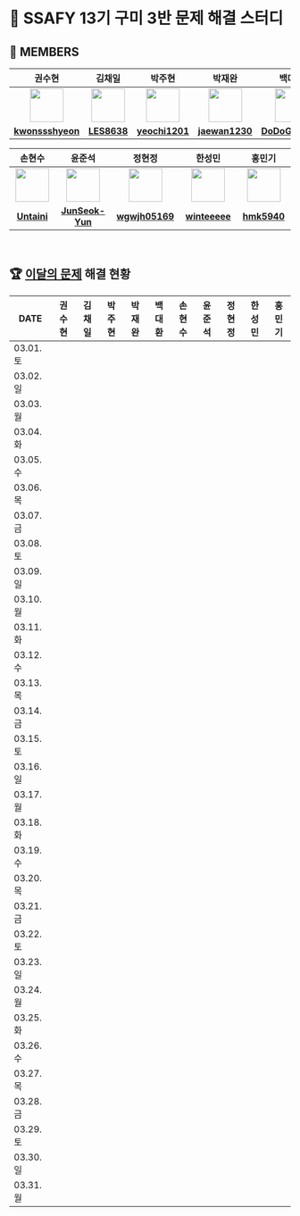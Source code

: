 <!--
<img src="https://d2gd6pc034wcta.cloudfront.net/tier/6-a.svg" width="12px" />
<img src="https://d2gd6pc034wcta.cloudfront.net/tier/11-a.svg" width="12px" />
<img src="https://d2gd6pc034wcta.cloudfront.net/tier/16-a.svg" width="12px" />
-->
# 🩵 SSAFY 13기 구미 3반 문제 해결 스터디
## 👥 MEMBERS
<table>
  <thead>
    <tr> <th width="180px">권수현</th> <th width="180px">김채일</th> <th width="180px">박주현</th> <th width="180px">박재완</th> <th width="180px">백대환</th> </tr>
  </thead>
  <tbody>
   <tr>
    <td align="center"><a href="https://github.com/kwonssshyeon"><img src="https://avatars.githubusercontent.com/kwonssshyeon" width="60px" alt=""></a></td>
    <td align="center"><a href="https://github.com/LES8638"><img src="https://avatars.githubusercontent.com/LES8638" width="60px" alt=""></a></td>
    <td align="center"><a href="https://github.com/yeochi1201"><img src="https://avatars.githubusercontent.com/yeochi1201" width="60px" alt=""></a></td>
    <td align="center"><a href="https://github.com/jaewan1230"><img src="https://avatars.githubusercontent.com/jaewan1230" width="60px" alt=""></a></td>
    <td align="center"><a href="https://github.com/DoDoGaMaRu"><img src="https://avatars.githubusercontent.com/DoDoGaMaRu" width="60px" alt=""></a></td>
  </tr>
    <tr>
      <td align="center"><a href="https://github.com/kwonssshyeon"><b>kwonssshyeon</b></a></td>
      <td align="center"><a href="https://github.com/LES8638"><b>LES8638</b></a></td>
      <td align="center"><a href="https://github.com/yeochi1201"><b>yeochi1201</b></a></td>
      <td align="center"><a href="https://github.com/jaewan1230"><b>jaewan1230</b></a></td>
      <td align="center"><a href="https://github.com/DoDoGaMaRu"><b>DoDoGaMaRu</b></a></td>
    </tr>
  </tbody>
</table>

<table>
  <thead>
    <tr> <th width="180px">손현수</th> <th width="180px">윤준석</th> <th width="180px">정현정</th> <th width="180px">한성민</th> <th width="180px">홍민기</th> </tr>
  </thead>
  <tbody>
     <tr>
      <td align="center"><a href="https://github.com/Untaini"><img src="https://avatars.githubusercontent.com/Untaini" width="60px" alt=""></a></td>
      <td align="center"><a href="https://github.com/JunSeok-Yun"><img src="https://avatars.githubusercontent.com/JunSeok-Yun" width="60px" alt=""></a></td>
      <td align="center"><a href="https://github.com/wgwjh05169"><img src="https://avatars.githubusercontent.com/wgwjh05169" width="60px" alt=""></a></td>
      <td align="center"><a href="https://github.com/winteeeee"><img src="https://avatars.githubusercontent.com/winteeeee" width="60px" alt=""></a></td>
      <td align="center"><a href="https://github.com/hmk5940"><img src="https://avatars.githubusercontent.com/hmk5940" width="60px" alt=""></a></td>
    </tr>
    <tr>
      <td align="center"><a href="https://github.com/Untaini"><b>Untaini</b></a></td>
      <td align="center"><a href="https://github.com/JunSeok-Yun"><b>JunSeok-Yun</b></a></td>
      <td align="center"><a href="https://github.com/wgwjh05169"><b>wgwjh05169</b></a></td>
      <td align="center"><a href="https://github.com/winteeeee"><b>winteeeee</b></a></td>
      <td align="center"><a href="https://github.com/hmk5940"><b>hmk5940</b></a></td>
    </tr>
  </tbody>
</table>

<br>

## 🏆 [이달의 문제](https://github.com/Problem-solve-study/code-store) 해결 현황
<table>
  <thead>
    <tr> <th width="100px">DATE</th> <th width="80px">권수현</th> <th width="80px">김채일</th> <th width="80px">박주현</th> <th width="80px">박재완</th> <th width="80px">백대환</th> <th width="80px">손현수</th> <th width="80px">윤준석</th> <th width="80px">정현정</th> <th width="80px">한성민</th> <th width="80px">홍민기</th> </tr>
  </thead>
  <tbody id="problem-solve-table-body">
    <tr id="0301-tr"> <td> 03.01. 토 </td>
      <td class="ksh-td"> <span class="easy"></span>  <span class="normal"></span>  <span class="hard"></span> </td>
      <td class="kci-td"> <span class="easy"></span>  <span class="normal"></span>  <span class="hard"></span> </td>
      <td class="pjh-td"> <span class="easy"></span>  <span class="normal"></span>  <span class="hard"></span> </td>
      <td class="pjw-td"> <span class="easy"></span>  <span class="normal"></span>  <span class="hard"></span> </td>
      <td class="pdh-td"> <span class="easy"></span>  <span class="normal"></span>  <span class="hard"></span> </td>
      <td class="shs-td"> <span class="easy"></span>  <span class="normal"></span>  <span class="hard"></span> </td>
      <td class="yjs-td"> <span class="easy"></span>  <span class="normal"></span>  <span class="hard"></span> </td>
      <td class="jhj-td"> <span class="easy"></span>  <span class="normal"></span>  <span class="hard"></span> </td>
      <td class="hsm-td"> <span class="easy"></span>  <span class="normal"></span>  <span class="hard"></span> </td>
      <td class="hmg-td"> <span class="easy"></span>  <span class="normal"></span>  <span class="hard"></span> </td>
    </tr>
    <tr id="0302-tr"> <td> 03.02. 일 </td>
      <td class="ksh-td"> <span class="easy"></span>  <span class="normal"></span>  <span class="hard"></span> </td>
      <td class="kci-td"> <span class="easy"></span>  <span class="normal"></span>  <span class="hard"></span> </td>
      <td class="pjh-td"> <span class="easy"></span>  <span class="normal"></span>  <span class="hard"></span> </td>
      <td class="pjw-td"> <span class="easy"></span>  <span class="normal"></span>  <span class="hard"></span> </td>
      <td class="pdh-td"> <span class="easy"></span>  <span class="normal"></span>  <span class="hard"></span> </td>
      <td class="shs-td"> <span class="easy"></span>  <span class="normal"></span>  <span class="hard"></span> </td>
      <td class="yjs-td"> <span class="easy"></span>  <span class="normal"></span>  <span class="hard"></span> </td>
      <td class="jhj-td"> <span class="easy"></span>  <span class="normal"></span>  <span class="hard"></span> </td>
      <td class="hsm-td"> <span class="easy"></span>  <span class="normal"></span>  <span class="hard"></span> </td>
      <td class="hmg-td"> <span class="easy"></span>  <span class="normal"></span>  <span class="hard"></span> </td>
    </tr>
    <tr id="0303-tr"> <td> 03.03. 월 </td>
      <td class="ksh-td"> <span class="easy"></span>  <span class="normal"></span>  <span class="hard"></span> </td>
      <td class="kci-td"> <span class="easy"></span>  <span class="normal"></span>  <span class="hard"></span> </td>
      <td class="pjh-td"> <span class="easy"></span>  <span class="normal"></span>  <span class="hard"></span> </td>
      <td class="pjw-td"> <span class="easy"></span>  <span class="normal"></span>  <span class="hard"></span> </td>
      <td class="pdh-td"> <span class="easy"></span>  <span class="normal"></span>  <span class="hard"></span> </td>
      <td class="shs-td"> <span class="easy"></span>  <span class="normal"></span>  <span class="hard"></span> </td>
      <td class="yjs-td"> <span class="easy"></span>  <span class="normal"></span>  <span class="hard"></span> </td>
      <td class="jhj-td"> <span class="easy"></span>  <span class="normal"></span>  <span class="hard"></span> </td>
      <td class="hsm-td"> <span class="easy"></span>  <span class="normal"></span>  <span class="hard"></span> </td>
      <td class="hmg-td"> <span class="easy"></span>  <span class="normal"></span>  <span class="hard"></span> </td>
    </tr>
    <tr id="0304-tr"> <td> 03.04. 화 </td>
      <td class="ksh-td"> <span class="easy"></span>  <span class="normal"></span>  <span class="hard"></span> </td>
      <td class="kci-td"> <span class="easy"></span>  <span class="normal"></span>  <span class="hard"></span> </td>
      <td class="pjh-td"> <span class="easy"></span>  <span class="normal"></span>  <span class="hard"></span> </td>
      <td class="pjw-td"> <span class="easy"></span>  <span class="normal"></span>  <span class="hard"></span> </td>
      <td class="pdh-td"> <span class="easy"></span>  <span class="normal"></span>  <span class="hard"></span> </td>
      <td class="shs-td"> <span class="easy"></span>  <span class="normal"></span>  <span class="hard"></span> </td>
      <td class="yjs-td"> <span class="easy"></span>  <span class="normal"></span>  <span class="hard"></span> </td>
      <td class="jhj-td"> <span class="easy"></span>  <span class="normal"></span>  <span class="hard"></span> </td>
      <td class="hsm-td"> <span class="easy"></span>  <span class="normal"></span>  <span class="hard"></span> </td>
      <td class="hmg-td"> <span class="easy"></span>  <span class="normal"></span>  <span class="hard"></span> </td>
    </tr>
    <tr id="0305-tr"> <td> 03.05. 수 </td>
      <td class="ksh-td"> <span class="easy"></span>  <span class="normal"></span>  <span class="hard"></span> </td>
      <td class="kci-td"> <span class="easy"></span>  <span class="normal"></span>  <span class="hard"></span> </td>
      <td class="pjh-td"> <span class="easy"></span>  <span class="normal"></span>  <span class="hard"></span> </td>
      <td class="pjw-td"> <span class="easy"></span>  <span class="normal"></span>  <span class="hard"></span> </td>
      <td class="pdh-td"> <span class="easy"></span>  <span class="normal"></span>  <span class="hard"></span> </td>
      <td class="shs-td"> <span class="easy"></span>  <span class="normal"></span>  <span class="hard"></span> </td>
      <td class="yjs-td"> <span class="easy"></span>  <span class="normal"></span>  <span class="hard"></span> </td>
      <td class="jhj-td"> <span class="easy"></span>  <span class="normal"></span>  <span class="hard"></span> </td>
      <td class="hsm-td"> <span class="easy"></span>  <span class="normal"></span>  <span class="hard"></span> </td>
      <td class="hmg-td"> <span class="easy"></span>  <span class="normal"></span>  <span class="hard"></span> </td>
    </tr>
    <tr id="0306-tr"> <td> 03.06. 목 </td>
      <td class="ksh-td"> <span class="easy"></span>  <span class="normal"></span>  <span class="hard"></span> </td>
      <td class="kci-td"> <span class="easy"></span>  <span class="normal"></span>  <span class="hard"></span> </td>
      <td class="pjh-td"> <span class="easy"></span>  <span class="normal"></span>  <span class="hard"></span> </td>
      <td class="pjw-td"> <span class="easy"></span>  <span class="normal"></span>  <span class="hard"></span> </td>
      <td class="pdh-td"> <span class="easy"></span>  <span class="normal"></span>  <span class="hard"></span> </td>
      <td class="shs-td"> <span class="easy"></span>  <span class="normal"></span>  <span class="hard"></span> </td>
      <td class="yjs-td"> <span class="easy"></span>  <span class="normal"></span>  <span class="hard"></span> </td>
      <td class="jhj-td"> <span class="easy"></span>  <span class="normal"></span>  <span class="hard"></span> </td>
      <td class="hsm-td"> <span class="easy"></span>  <span class="normal"></span>  <span class="hard"></span> </td>
      <td class="hmg-td"> <span class="easy"></span>  <span class="normal"></span>  <span class="hard"></span> </td>
    </tr>
    <tr id="0307-tr"> <td> 03.07. 금 </td>
      <td class="ksh-td"> <span class="easy"></span>  <span class="normal"></span>  <span class="hard"></span> </td>
      <td class="kci-td"> <span class="easy"></span>  <span class="normal"></span>  <span class="hard"></span> </td>
      <td class="pjh-td"> <span class="easy"></span>  <span class="normal"></span>  <span class="hard"></span> </td>
      <td class="pjw-td"> <span class="easy"></span>  <span class="normal"></span>  <span class="hard"></span> </td>
      <td class="pdh-td"> <span class="easy"></span>  <span class="normal"></span>  <span class="hard"></span> </td>
      <td class="shs-td"> <span class="easy"></span>  <span class="normal"></span>  <span class="hard"></span> </td>
      <td class="yjs-td"> <span class="easy"></span>  <span class="normal"></span>  <span class="hard"></span> </td>
      <td class="jhj-td"> <span class="easy"></span>  <span class="normal"></span>  <span class="hard"></span> </td>
      <td class="hsm-td"> <span class="easy"></span>  <span class="normal"></span>  <span class="hard"></span> </td>
      <td class="hmg-td"> <span class="easy"></span>  <span class="normal"></span>  <span class="hard"></span> </td>
    </tr>
    <tr id="0308-tr"> <td> 03.08. 토 </td>
      <td class="ksh-td"> <span class="easy"></span>  <span class="normal"></span>  <span class="hard"></span> </td>
      <td class="kci-td"> <span class="easy"></span>  <span class="normal"></span>  <span class="hard"></span> </td>
      <td class="pjh-td"> <span class="easy"></span>  <span class="normal"></span>  <span class="hard"></span> </td>
      <td class="pjw-td"> <span class="easy"></span>  <span class="normal"></span>  <span class="hard"></span> </td>
      <td class="pdh-td"> <span class="easy"></span>  <span class="normal"></span>  <span class="hard"></span> </td>
      <td class="shs-td"> <span class="easy"></span>  <span class="normal"></span>  <span class="hard"></span> </td>
      <td class="yjs-td"> <span class="easy"></span>  <span class="normal"></span>  <span class="hard"></span> </td>
      <td class="jhj-td"> <span class="easy"></span>  <span class="normal"></span>  <span class="hard"></span> </td>
      <td class="hsm-td"> <span class="easy"></span>  <span class="normal"></span>  <span class="hard"></span> </td>
      <td class="hmg-td"> <span class="easy"></span>  <span class="normal"></span>  <span class="hard"></span> </td>
    </tr>
    <tr id="0309-tr"> <td> 03.09. 일 </td>
      <td class="ksh-td"> <span class="easy"></span>  <span class="normal"></span>  <span class="hard"></span> </td>
      <td class="kci-td"> <span class="easy"></span>  <span class="normal"></span>  <span class="hard"></span> </td>
      <td class="pjh-td"> <span class="easy"></span>  <span class="normal"></span>  <span class="hard"></span> </td>
      <td class="pjw-td"> <span class="easy"></span>  <span class="normal"></span>  <span class="hard"></span> </td>
      <td class="pdh-td"> <span class="easy"></span>  <span class="normal"></span>  <span class="hard"></span> </td>
      <td class="shs-td"> <span class="easy"></span>  <span class="normal"></span>  <span class="hard"></span> </td>
      <td class="yjs-td"> <span class="easy"></span>  <span class="normal"></span>  <span class="hard"></span> </td>
      <td class="jhj-td"> <span class="easy"></span>  <span class="normal"></span>  <span class="hard"></span> </td>
      <td class="hsm-td"> <span class="easy"></span>  <span class="normal"></span>  <span class="hard"></span> </td>
      <td class="hmg-td"> <span class="easy"></span>  <span class="normal"></span>  <span class="hard"></span> </td>
    </tr>
    <tr id="0310-tr"> <td> 03.10. 월 </td>
      <td class="ksh-td"> <span class="easy"></span>  <span class="normal"></span>  <span class="hard"></span> </td>
      <td class="kci-td"> <span class="easy"></span>  <span class="normal"></span>  <span class="hard"></span> </td>
      <td class="pjh-td"> <span class="easy"></span>  <span class="normal"></span>  <span class="hard"></span> </td>
      <td class="pjw-td"> <span class="easy"></span>  <span class="normal"></span>  <span class="hard"></span> </td>
      <td class="pdh-td"> <span class="easy"></span>  <span class="normal"></span>  <span class="hard"></span> </td>
      <td class="shs-td"> <span class="easy"></span>  <span class="normal"></span>  <span class="hard"></span> </td>
      <td class="yjs-td"> <span class="easy"></span>  <span class="normal"></span>  <span class="hard"></span> </td>
      <td class="jhj-td"> <span class="easy"></span>  <span class="normal"></span>  <span class="hard"></span> </td>
      <td class="hsm-td"> <span class="easy"></span>  <span class="normal"></span>  <span class="hard"></span> </td>
      <td class="hmg-td"> <span class="easy"></span>  <span class="normal"></span>  <span class="hard"></span> </td>
    </tr>
    <tr id="0311-tr"> <td> 03.11. 화 </td>
      <td class="ksh-td"> <span class="easy"></span>  <span class="normal"></span>  <span class="hard"></span> </td>
      <td class="kci-td"> <span class="easy"></span>  <span class="normal"></span>  <span class="hard"></span> </td>
      <td class="pjh-td"> <span class="easy"></span>  <span class="normal"></span>  <span class="hard"></span> </td>
      <td class="pjw-td"> <span class="easy"></span>  <span class="normal"></span>  <span class="hard"></span> </td>
      <td class="pdh-td"> <span class="easy"></span>  <span class="normal"></span>  <span class="hard"></span> </td>
      <td class="shs-td"> <span class="easy"></span>  <span class="normal"></span>  <span class="hard"></span> </td>
      <td class="yjs-td"> <span class="easy"></span>  <span class="normal"></span>  <span class="hard"></span> </td>
      <td class="jhj-td"> <span class="easy"></span>  <span class="normal"></span>  <span class="hard"></span> </td>
      <td class="hsm-td"> <span class="easy"></span>  <span class="normal"></span>  <span class="hard"></span> </td>
      <td class="hmg-td"> <span class="easy"></span>  <span class="normal"></span>  <span class="hard"></span> </td>
    </tr>
    <tr id="0312-tr"> <td> 03.12. 수 </td>
      <td class="ksh-td"> <span class="easy"></span>  <span class="normal"></span>  <span class="hard"></span> </td>
      <td class="kci-td"> <span class="easy"></span>  <span class="normal"></span>  <span class="hard"></span> </td>
      <td class="pjh-td"> <span class="easy"></span>  <span class="normal"></span>  <span class="hard"></span> </td>
      <td class="pjw-td"> <span class="easy"></span>  <span class="normal"></span>  <span class="hard"></span> </td>
      <td class="pdh-td"> <span class="easy"></span>  <span class="normal"></span>  <span class="hard"></span> </td>
      <td class="shs-td"> <span class="easy"></span>  <span class="normal"></span>  <span class="hard"></span> </td>
      <td class="yjs-td"> <span class="easy"></span>  <span class="normal"></span>  <span class="hard"></span> </td>
      <td class="jhj-td"> <span class="easy"></span>  <span class="normal"></span>  <span class="hard"></span> </td>
      <td class="hsm-td"> <span class="easy"></span>  <span class="normal"></span>  <span class="hard"></span> </td>
      <td class="hmg-td"> <span class="easy"></span>  <span class="normal"></span>  <span class="hard"></span> </td>
    </tr>
    <tr id="0313-tr"> <td> 03.13. 목 </td>
      <td class="ksh-td"> <span class="easy"></span>  <span class="normal"></span>  <span class="hard"></span> </td>
      <td class="kci-td"> <span class="easy"></span>  <span class="normal"></span>  <span class="hard"></span> </td>
      <td class="pjh-td"> <span class="easy"></span>  <span class="normal"></span>  <span class="hard"></span> </td>
      <td class="pjw-td"> <span class="easy"></span>  <span class="normal"></span>  <span class="hard"></span> </td>
      <td class="pdh-td"> <span class="easy"></span>  <span class="normal"></span>  <span class="hard"></span> </td>
      <td class="shs-td"> <span class="easy"></span>  <span class="normal"></span>  <span class="hard"></span> </td>
      <td class="yjs-td"> <span class="easy"></span>  <span class="normal"></span>  <span class="hard"></span> </td>
      <td class="jhj-td"> <span class="easy"></span>  <span class="normal"></span>  <span class="hard"></span> </td>
      <td class="hsm-td"> <span class="easy"></span>  <span class="normal"></span>  <span class="hard"></span> </td>
      <td class="hmg-td"> <span class="easy"></span>  <span class="normal"></span>  <span class="hard"></span> </td>
    </tr>
    <tr id="0314-tr"> <td> 03.14. 금 </td>
      <td class="ksh-td"> <span class="easy"></span>  <span class="normal"></span>  <span class="hard"></span> </td>
      <td class="kci-td"> <span class="easy"></span>  <span class="normal"></span>  <span class="hard"></span> </td>
      <td class="pjh-td"> <span class="easy"></span>  <span class="normal"></span>  <span class="hard"></span> </td>
      <td class="pjw-td"> <span class="easy"></span>  <span class="normal"></span>  <span class="hard"></span> </td>
      <td class="pdh-td"> <span class="easy"></span>  <span class="normal"></span>  <span class="hard"></span> </td>
      <td class="shs-td"> <span class="easy"></span>  <span class="normal"></span>  <span class="hard"></span> </td>
      <td class="yjs-td"> <span class="easy"></span>  <span class="normal"></span>  <span class="hard"></span> </td>
      <td class="jhj-td"> <span class="easy"></span>  <span class="normal"></span>  <span class="hard"></span> </td>
      <td class="hsm-td"> <span class="easy"></span>  <span class="normal"></span>  <span class="hard"></span> </td>
      <td class="hmg-td"> <span class="easy"></span>  <span class="normal"></span>  <span class="hard"></span> </td>
    </tr>
    <tr id="0315-tr"> <td> 03.15. 토 </td>
      <td class="ksh-td"> <span class="easy"></span>  <span class="normal"></span>  <span class="hard"></span> </td>
      <td class="kci-td"> <span class="easy"></span>  <span class="normal"></span>  <span class="hard"></span> </td>
      <td class="pjh-td"> <span class="easy"></span>  <span class="normal"></span>  <span class="hard"></span> </td>
      <td class="pjw-td"> <span class="easy"></span>  <span class="normal"></span>  <span class="hard"></span> </td>
      <td class="pdh-td"> <span class="easy"></span>  <span class="normal"></span>  <span class="hard"></span> </td>
      <td class="shs-td"> <span class="easy"></span>  <span class="normal"></span>  <span class="hard"></span> </td>
      <td class="yjs-td"> <span class="easy"></span>  <span class="normal"></span>  <span class="hard"></span> </td>
      <td class="jhj-td"> <span class="easy"></span>  <span class="normal"></span>  <span class="hard"></span> </td>
      <td class="hsm-td"> <span class="easy"></span>  <span class="normal"></span>  <span class="hard"></span> </td>
      <td class="hmg-td"> <span class="easy"></span>  <span class="normal"></span>  <span class="hard"></span> </td>
    </tr>
    <tr id="0316-tr"> <td> 03.16. 일 </td>
      <td class="ksh-td"> <span class="easy"></span>  <span class="normal"></span>  <span class="hard"></span> </td>
      <td class="kci-td"> <span class="easy"></span>  <span class="normal"></span>  <span class="hard"></span> </td>
      <td class="pjh-td"> <span class="easy"></span>  <span class="normal"></span>  <span class="hard"></span> </td>
      <td class="pjw-td"> <span class="easy"></span>  <span class="normal"></span>  <span class="hard"></span> </td>
      <td class="pdh-td"> <span class="easy"></span>  <span class="normal"></span>  <span class="hard"></span> </td>
      <td class="shs-td"> <span class="easy"></span>  <span class="normal"></span>  <span class="hard"></span> </td>
      <td class="yjs-td"> <span class="easy"></span>  <span class="normal"></span>  <span class="hard"></span> </td>
      <td class="jhj-td"> <span class="easy"></span>  <span class="normal"></span>  <span class="hard"></span> </td>
      <td class="hsm-td"> <span class="easy"></span>  <span class="normal"></span>  <span class="hard"></span> </td>
      <td class="hmg-td"> <span class="easy"></span>  <span class="normal"></span>  <span class="hard"></span> </td>
    </tr>
    <tr id="0317-tr"> <td> 03.17. 월 </td>
      <td class="ksh-td"> <span class="easy"></span>  <span class="normal"></span>  <span class="hard"></span> </td>
      <td class="kci-td"> <span class="easy"></span>  <span class="normal"></span>  <span class="hard"></span> </td>
      <td class="pjh-td"> <span class="easy"></span>  <span class="normal"></span>  <span class="hard"></span> </td>
      <td class="pjw-td"> <span class="easy"></span>  <span class="normal"></span>  <span class="hard"></span> </td>
      <td class="pdh-td"> <span class="easy"></span>  <span class="normal"></span>  <span class="hard"></span> </td>
      <td class="shs-td"> <span class="easy"></span>  <span class="normal"></span>  <span class="hard"><img src="https://d2gd6pc034wcta.cloudfront.net/tier/16-a.svg" width="12px"></span> </td>
      <td class="yjs-td"> <span class="easy"></span>  <span class="normal"></span>  <span class="hard"></span> </td>
      <td class="jhj-td"> <span class="easy"></span>  <span class="normal"></span>  <span class="hard"></span> </td>
      <td class="hsm-td"> <span class="easy"></span>  <span class="normal"></span>  <span class="hard"></span> </td>
      <td class="hmg-td"> <span class="easy"></span>  <span class="normal"></span>  <span class="hard"></span> </td>
    </tr>
    <tr id="0318-tr"> <td> 03.18. 화 </td>
      <td class="ksh-td"> <span class="easy"></span>  <span class="normal"></span>  <span class="hard"></span> </td>
      <td class="kci-td"> <span class="easy"></span>  <span class="normal"></span>  <span class="hard"></span> </td>
      <td class="pjh-td"> <span class="easy"></span>  <span class="normal"></span>  <span class="hard"></span> </td>
      <td class="pjw-td"> <span class="easy"></span>  <span class="normal"><img src="https://d2gd6pc034wcta.cloudfront.net/tier/11-a.svg" width="12px"></span>  <span class="hard"></span> </td>
      <td class="pdh-td"> <span class="easy"></span>  <span class="normal"><img src="https://d2gd6pc034wcta.cloudfront.net/tier/11-a.svg" width="12px"></span>  <span class="hard"></span> </td>
      <td class="shs-td"> <span class="easy"><img src="https://d2gd6pc034wcta.cloudfront.net/tier/6-a.svg" width="12px"></span>  <span class="normal"><img src="https://d2gd6pc034wcta.cloudfront.net/tier/11-a.svg" width="12px"></span>  <span class="hard"></span> </td>
      <td class="yjs-td"> <span class="easy"></span>  <span class="normal"></span>  <span class="hard"></span> </td>
      <td class="jhj-td"> <span class="easy"></span>  <span class="normal"></span>  <span class="hard"></span> </td>
      <td class="hsm-td"> <span class="easy"><img src="https://d2gd6pc034wcta.cloudfront.net/tier/6-a.svg" width="12px"></span>  <span class="normal"><img src="https://d2gd6pc034wcta.cloudfront.net/tier/11-a.svg" width="12px"></span>  <span class="hard"></span> </td>
      <td class="hmg-td"> <span class="easy"></span>  <span class="normal"></span>  <span class="hard"></span> </td>
    </tr>
    <tr id="0319-tr"> <td> 03.19. 수 </td>
      <td class="ksh-td"> <span class="easy"></span>  <span class="normal"></span>  <span class="hard"></span> </td>
      <td class="kci-td"> <span class="easy"><img src="https://d2gd6pc034wcta.cloudfront.net/tier/6-a.svg" width="12px"></span>  <span class="normal"><img src="https://d2gd6pc034wcta.cloudfront.net/tier/11-a.svg" width="12px"></span>  <span class="hard"></span> </td>
      <td class="pjh-td"> <span class="easy"></span>  <span class="normal"></span>  <span class="hard"></span> </td>
      <td class="pjw-td"> <span class="easy"></span>  <span class="normal"></span>  <span class="hard"></span> </td>
      <td class="pdh-td"> <span class="easy"></span>  <span class="normal"><img src="https://d2gd6pc034wcta.cloudfront.net/tier/11-a.svg" width="12px"></span>  <span class="hard"></span> </td>
      <td class="shs-td"> <span class="easy"><img src="https://d2gd6pc034wcta.cloudfront.net/tier/6-a.svg" width="12px"></span>  <span class="normal"><img src="https://d2gd6pc034wcta.cloudfront.net/tier/11-a.svg" width="12px"></span>  <span class="hard"></span> </td>
      <td class="yjs-td"> <span class="easy"></span>  <span class="normal"></span>  <span class="hard"></span> </td>
      <td class="jhj-td"> <span class="easy"></span>  <span class="normal"></span>  <span class="hard"></span> </td>
      <td class="hsm-td"> <span class="easy"></span>  <span class="normal"><img src="https://d2gd6pc034wcta.cloudfront.net/tier/11-a.svg" width="12px"></span>  <span class="hard"></span> </td>
      <td class="hmg-td"> <span class="easy"></span>  <span class="normal"></span>  <span class="hard"></span> </td>
    </tr>
    <tr id="0320-tr"> <td> 03.20. 목 </td>
      <td class="ksh-td"> <span class="easy"></span>  <span class="normal"></span>  <span class="hard"></span> </td>
      <td class="kci-td"> <span class="easy"></span>  <span class="normal"></span>  <span class="hard"></span> </td>
      <td class="pjh-td"> <span class="easy"></span>  <span class="normal"></span>  <span class="hard"></span> </td>
      <td class="pjw-td"> <span class="easy"></span>  <span class="normal"></span>  <span class="hard"></span> </td>
      <td class="pdh-td"> <span class="easy"></span>  <span class="normal"></span>  <span class="hard"></span> </td>
      <td class="shs-td"> <span class="easy"></span>  <span class="normal"></span>  <span class="hard"></span> </td>
      <td class="yjs-td"> <span class="easy"></span>  <span class="normal"></span>  <span class="hard"></span> </td>
      <td class="jhj-td"> <span class="easy"></span>  <span class="normal"></span>  <span class="hard"></span> </td>
      <td class="hsm-td"> <span class="easy"></span>  <span class="normal"></span>  <span class="hard"></span> </td>
      <td class="hmg-td"> <span class="easy"></span>  <span class="normal"></span>  <span class="hard"></span> </td>
    </tr>
    <tr id="0321-tr"> <td> 03.21. 금 </td>
      <td class="ksh-td"> <span class="easy"></span>  <span class="normal"></span>  <span class="hard"></span> </td>
      <td class="kci-td"> <span class="easy"></span>  <span class="normal"></span>  <span class="hard"></span> </td>
      <td class="pjh-td"> <span class="easy"></span>  <span class="normal"></span>  <span class="hard"></span> </td>
      <td class="pjw-td"> <span class="easy"></span>  <span class="normal"></span>  <span class="hard"></span> </td>
      <td class="pdh-td"> <span class="easy"></span>  <span class="normal"></span>  <span class="hard"></span> </td>
      <td class="shs-td"> <span class="easy"></span>  <span class="normal"></span>  <span class="hard"></span> </td>
      <td class="yjs-td"> <span class="easy"></span>  <span class="normal"></span>  <span class="hard"></span> </td>
      <td class="jhj-td"> <span class="easy"></span>  <span class="normal"></span>  <span class="hard"></span> </td>
      <td class="hsm-td"> <span class="easy"></span>  <span class="normal"></span>  <span class="hard"></span> </td>
      <td class="hmg-td"> <span class="easy"></span>  <span class="normal"></span>  <span class="hard"></span> </td>
    </tr>
    <tr id="0322-tr"> <td> 03.22. 토 </td>
      <td class="ksh-td"> <span class="easy"></span>  <span class="normal"></span>  <span class="hard"></span> </td>
      <td class="kci-td"> <span class="easy"></span>  <span class="normal"></span>  <span class="hard"></span> </td>
      <td class="pjh-td"> <span class="easy"></span>  <span class="normal"></span>  <span class="hard"></span> </td>
      <td class="pjw-td"> <span class="easy"></span>  <span class="normal"></span>  <span class="hard"></span> </td>
      <td class="pdh-td"> <span class="easy"></span>  <span class="normal"></span>  <span class="hard"></span> </td>
      <td class="shs-td"> <span class="easy"></span>  <span class="normal"></span>  <span class="hard"></span> </td>
      <td class="yjs-td"> <span class="easy"></span>  <span class="normal"></span>  <span class="hard"></span> </td>
      <td class="jhj-td"> <span class="easy"></span>  <span class="normal"></span>  <span class="hard"></span> </td>
      <td class="hsm-td"> <span class="easy"></span>  <span class="normal"></span>  <span class="hard"></span> </td>
      <td class="hmg-td"> <span class="easy"></span>  <span class="normal"></span>  <span class="hard"></span> </td>
    </tr>
    <tr id="0323-tr"> <td> 03.23. 일 </td>
      <td class="ksh-td"> <span class="easy"></span>  <span class="normal"></span>  <span class="hard"></span> </td>
      <td class="kci-td"> <span class="easy"></span>  <span class="normal"></span>  <span class="hard"></span> </td>
      <td class="pjh-td"> <span class="easy"></span>  <span class="normal"></span>  <span class="hard"></span> </td>
      <td class="pjw-td"> <span class="easy"></span>  <span class="normal"></span>  <span class="hard"></span> </td>
      <td class="pdh-td"> <span class="easy"></span>  <span class="normal"></span>  <span class="hard"></span> </td>
      <td class="shs-td"> <span class="easy"></span>  <span class="normal"></span>  <span class="hard"></span> </td>
      <td class="yjs-td"> <span class="easy"></span>  <span class="normal"></span>  <span class="hard"></span> </td>
      <td class="jhj-td"> <span class="easy"></span>  <span class="normal"></span>  <span class="hard"></span> </td>
      <td class="hsm-td"> <span class="easy"></span>  <span class="normal"></span>  <span class="hard"></span> </td>
      <td class="hmg-td"> <span class="easy"></span>  <span class="normal"></span>  <span class="hard"></span> </td>
    </tr>
    <tr id="0324-tr"> <td> 03.24. 월 </td>
      <td class="ksh-td"> <span class="easy"></span>  <span class="normal"></span>  <span class="hard"></span> </td>
      <td class="kci-td"> <span class="easy"></span>  <span class="normal"></span>  <span class="hard"></span> </td>
      <td class="pjh-td"> <span class="easy"></span>  <span class="normal"></span>  <span class="hard"></span> </td>
      <td class="pjw-td"> <span class="easy"></span>  <span class="normal"></span>  <span class="hard"></span> </td>
      <td class="pdh-td"> <span class="easy"></span>  <span class="normal"></span>  <span class="hard"></span> </td>
      <td class="shs-td"> <span class="easy"></span>  <span class="normal"></span>  <span class="hard"></span> </td>
      <td class="yjs-td"> <span class="easy"></span>  <span class="normal"></span>  <span class="hard"></span> </td>
      <td class="jhj-td"> <span class="easy"></span>  <span class="normal"></span>  <span class="hard"></span> </td>
      <td class="hsm-td"> <span class="easy"></span>  <span class="normal"></span>  <span class="hard"></span> </td>
      <td class="hmg-td"> <span class="easy"></span>  <span class="normal"></span>  <span class="hard"></span> </td>
    </tr>
    <tr id="0325-tr"> <td> 03.25. 화 </td>
      <td class="ksh-td"> <span class="easy"></span>  <span class="normal"></span>  <span class="hard"></span> </td>
      <td class="kci-td"> <span class="easy"></span>  <span class="normal"></span>  <span class="hard"></span> </td>
      <td class="pjh-td"> <span class="easy"></span>  <span class="normal"></span>  <span class="hard"></span> </td>
      <td class="pjw-td"> <span class="easy"></span>  <span class="normal"></span>  <span class="hard"></span> </td>
      <td class="pdh-td"> <span class="easy"></span>  <span class="normal"></span>  <span class="hard"></span> </td>
      <td class="shs-td"> <span class="easy"></span>  <span class="normal"></span>  <span class="hard"></span> </td>
      <td class="yjs-td"> <span class="easy"></span>  <span class="normal"></span>  <span class="hard"></span> </td>
      <td class="jhj-td"> <span class="easy"></span>  <span class="normal"></span>  <span class="hard"></span> </td>
      <td class="hsm-td"> <span class="easy"></span>  <span class="normal"></span>  <span class="hard"></span> </td>
      <td class="hmg-td"> <span class="easy"></span>  <span class="normal"></span>  <span class="hard"></span> </td>
    </tr>
    <tr id="0326-tr"> <td> 03.26. 수 </td>
      <td class="ksh-td"> <span class="easy"></span>  <span class="normal"></span>  <span class="hard"></span> </td>
      <td class="kci-td"> <span class="easy"></span>  <span class="normal"></span>  <span class="hard"></span> </td>
      <td class="pjh-td"> <span class="easy"></span>  <span class="normal"></span>  <span class="hard"></span> </td>
      <td class="pjw-td"> <span class="easy"></span>  <span class="normal"></span>  <span class="hard"></span> </td>
      <td class="pdh-td"> <span class="easy"></span>  <span class="normal"></span>  <span class="hard"></span> </td>
      <td class="shs-td"> <span class="easy"></span>  <span class="normal"></span>  <span class="hard"></span> </td>
      <td class="yjs-td"> <span class="easy"></span>  <span class="normal"></span>  <span class="hard"></span> </td>
      <td class="jhj-td"> <span class="easy"></span>  <span class="normal"></span>  <span class="hard"></span> </td>
      <td class="hsm-td"> <span class="easy"></span>  <span class="normal"></span>  <span class="hard"></span> </td>
      <td class="hmg-td"> <span class="easy"></span>  <span class="normal"></span>  <span class="hard"></span> </td>
    </tr>
    <tr id="0327-tr"> <td> 03.27. 목 </td>
      <td class="ksh-td"> <span class="easy"></span>  <span class="normal"></span>  <span class="hard"></span> </td>
      <td class="kci-td"> <span class="easy"></span>  <span class="normal"></span>  <span class="hard"></span> </td>
      <td class="pjh-td"> <span class="easy"></span>  <span class="normal"></span>  <span class="hard"></span> </td>
      <td class="pjw-td"> <span class="easy"></span>  <span class="normal"></span>  <span class="hard"></span> </td>
      <td class="pdh-td"> <span class="easy"></span>  <span class="normal"></span>  <span class="hard"></span> </td>
      <td class="shs-td"> <span class="easy"></span>  <span class="normal"></span>  <span class="hard"></span> </td>
      <td class="yjs-td"> <span class="easy"></span>  <span class="normal"></span>  <span class="hard"></span> </td>
      <td class="jhj-td"> <span class="easy"></span>  <span class="normal"></span>  <span class="hard"></span> </td>
      <td class="hsm-td"> <span class="easy"></span>  <span class="normal"></span>  <span class="hard"></span> </td>
      <td class="hmg-td"> <span class="easy"></span>  <span class="normal"></span>  <span class="hard"></span> </td>
    </tr>
    <tr id="0328-tr"> <td> 03.28. 금 </td>
      <td class="ksh-td"> <span class="easy"></span>  <span class="normal"></span>  <span class="hard"></span> </td>
      <td class="kci-td"> <span class="easy"></span>  <span class="normal"></span>  <span class="hard"></span> </td>
      <td class="pjh-td"> <span class="easy"></span>  <span class="normal"></span>  <span class="hard"></span> </td>
      <td class="pjw-td"> <span class="easy"></span>  <span class="normal"></span>  <span class="hard"></span> </td>
      <td class="pdh-td"> <span class="easy"></span>  <span class="normal"></span>  <span class="hard"></span> </td>
      <td class="shs-td"> <span class="easy"></span>  <span class="normal"></span>  <span class="hard"></span> </td>
      <td class="yjs-td"> <span class="easy"></span>  <span class="normal"></span>  <span class="hard"></span> </td>
      <td class="jhj-td"> <span class="easy"></span>  <span class="normal"></span>  <span class="hard"></span> </td>
      <td class="hsm-td"> <span class="easy"></span>  <span class="normal"></span>  <span class="hard"></span> </td>
      <td class="hmg-td"> <span class="easy"></span>  <span class="normal"></span>  <span class="hard"></span> </td>
    </tr>
    <tr id="0329-tr"> <td> 03.29. 토 </td>
      <td class="ksh-td"> <span class="easy"></span>  <span class="normal"></span>  <span class="hard"></span> </td>
      <td class="kci-td"> <span class="easy"></span>  <span class="normal"></span>  <span class="hard"></span> </td>
      <td class="pjh-td"> <span class="easy"></span>  <span class="normal"></span>  <span class="hard"></span> </td>
      <td class="pjw-td"> <span class="easy"></span>  <span class="normal"></span>  <span class="hard"></span> </td>
      <td class="pdh-td"> <span class="easy"></span>  <span class="normal"></span>  <span class="hard"></span> </td>
      <td class="shs-td"> <span class="easy"></span>  <span class="normal"></span>  <span class="hard"></span> </td>
      <td class="yjs-td"> <span class="easy"></span>  <span class="normal"></span>  <span class="hard"></span> </td>
      <td class="jhj-td"> <span class="easy"></span>  <span class="normal"></span>  <span class="hard"></span> </td>
      <td class="hsm-td"> <span class="easy"></span>  <span class="normal"></span>  <span class="hard"></span> </td>
      <td class="hmg-td"> <span class="easy"></span>  <span class="normal"></span>  <span class="hard"></span> </td>
    </tr>
    <tr id="0330-tr"> <td> 03.30. 일 </td>
      <td class="ksh-td"> <span class="easy"></span>  <span class="normal"></span>  <span class="hard"></span> </td>
      <td class="kci-td"> <span class="easy"></span>  <span class="normal"></span>  <span class="hard"></span> </td>
      <td class="pjh-td"> <span class="easy"></span>  <span class="normal"></span>  <span class="hard"></span> </td>
      <td class="pjw-td"> <span class="easy"></span>  <span class="normal"></span>  <span class="hard"></span> </td>
      <td class="pdh-td"> <span class="easy"></span>  <span class="normal"></span>  <span class="hard"></span> </td>
      <td class="shs-td"> <span class="easy"></span>  <span class="normal"></span>  <span class="hard"></span> </td>
      <td class="yjs-td"> <span class="easy"></span>  <span class="normal"></span>  <span class="hard"></span> </td>
      <td class="jhj-td"> <span class="easy"></span>  <span class="normal"></span>  <span class="hard"></span> </td>
      <td class="hsm-td"> <span class="easy"></span>  <span class="normal"></span>  <span class="hard"></span> </td>
      <td class="hmg-td"> <span class="easy"></span>  <span class="normal"></span>  <span class="hard"></span> </td>
    </tr>
    <tr id="0331-tr"> <td> 03.31. 월 </td>
      <td class="ksh-td"> <span class="easy"></span>  <span class="normal"></span>  <span class="hard"></span> </td>
      <td class="kci-td"> <span class="easy"></span>  <span class="normal"></span>  <span class="hard"></span> </td>
      <td class="pjh-td"> <span class="easy"></span>  <span class="normal"></span>  <span class="hard"></span> </td>
      <td class="pjw-td"> <span class="easy"></span>  <span class="normal"></span>  <span class="hard"></span> </td>
      <td class="pdh-td"> <span class="easy"></span>  <span class="normal"></span>  <span class="hard"></span> </td>
      <td class="shs-td"> <span class="easy"></span>  <span class="normal"></span>  <span class="hard"></span> </td>
      <td class="yjs-td"> <span class="easy"></span>  <span class="normal"></span>  <span class="hard"></span> </td>
      <td class="jhj-td"> <span class="easy"></span>  <span class="normal"></span>  <span class="hard"></span> </td>
      <td class="hsm-td"> <span class="easy"></span>  <span class="normal"></span>  <span class="hard"></span> </td>
      <td class="hmg-td"> <span class="easy"></span>  <span class="normal"></span>  <span class="hard"></span> </td>
    </tr></tbody>
</table>
